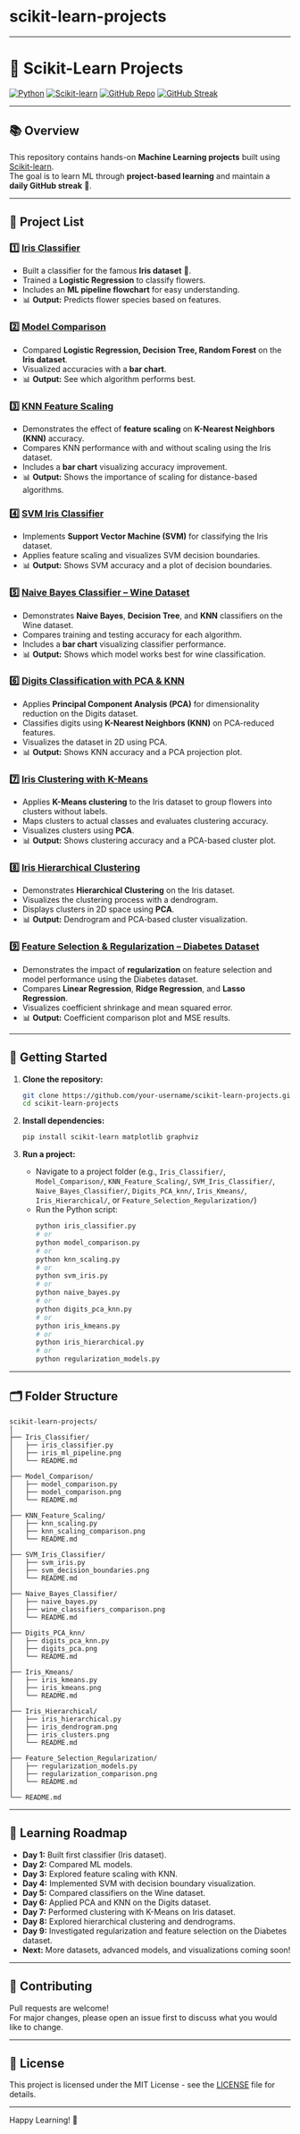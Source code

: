 # scikit-learn-projects

---

# 🤖 Scikit-Learn Projects

[![Python](https://img.shields.io/badge/Python-3.8%2B-blue.svg)](https://www.python.org/)
[![Scikit-learn](https://img.shields.io/badge/scikit--learn-1.0%2B-orange.svg)](https://scikit-learn.org/)
[![GitHub Repo](https://img.shields.io/badge/GitHub-Repo-green.svg)](https://github.com/your-username/scikit-learn-projects)
[![GitHub Streak](https://img.shields.io/badge/GitHub-Streak-red.svg)](https://gitHub.com/your-username)

---

## 📚 Overview

This repository contains hands-on **Machine Learning projects** built using [Scikit-learn](https://scikit-learn.org/).  
The goal is to learn ML through **project-based learning** and maintain a **daily GitHub streak** 🚀.

---

## 📂 Project List

### 1️⃣ [Iris Classifier](./Iris_Classifier)

- Built a classifier for the famous **Iris dataset** 🌸.
- Trained a **Logistic Regression** to classify flowers.
- Includes an **ML pipeline flowchart** for easy understanding.
- 📊 **Output:** Predicts flower species based on features.

### 2️⃣ [Model Comparison](./Model_Comparison)

- Compared **Logistic Regression, Decision Tree, Random Forest** on the **Iris dataset**.
- Visualized accuracies with a **bar chart**.
- 📊 **Output:** See which algorithm performs best.

### 3️⃣ [KNN Feature Scaling](./KNN_Feature_Scaling)

- Demonstrates the effect of **feature scaling** on **K-Nearest Neighbors (KNN)** accuracy.
- Compares KNN performance with and without scaling using the Iris dataset.
- Includes a **bar chart** visualizing accuracy improvement.
- 📊 **Output:** Shows the importance of scaling for distance-based algorithms.

### 4️⃣ [SVM Iris Classifier](./SVM_Iris_Classifier)

- Implements **Support Vector Machine (SVM)** for classifying the Iris dataset.
- Applies feature scaling and visualizes SVM decision boundaries.
- 📊 **Output:** Shows SVM accuracy and a plot of decision boundaries.

### 5️⃣ [Naive Bayes Classifier – Wine Dataset](./Naive_Bayes_Classifier)

- Demonstrates **Naive Bayes**, **Decision Tree**, and **KNN** classifiers on the Wine dataset.
- Compares training and testing accuracy for each algorithm.
- Includes a **bar chart** visualizing classifier performance.
- 📊 **Output:** Shows which model works best for wine classification.

### 6️⃣ [Digits Classification with PCA & KNN](./Digits_PCA_knn)

- Applies **Principal Component Analysis (PCA)** for dimensionality reduction on the Digits dataset.
- Classifies digits using **K-Nearest Neighbors (KNN)** on PCA-reduced features.
- Visualizes the dataset in 2D using PCA.
- 📊 **Output:** Shows KNN accuracy and a PCA projection plot.

### 7️⃣ [Iris Clustering with K-Means](./Iris_Kmeans)

- Applies **K-Means clustering** to the Iris dataset to group flowers into clusters without labels.
- Maps clusters to actual classes and evaluates clustering accuracy.
- Visualizes clusters using **PCA**.
- 📊 **Output:** Shows clustering accuracy and a PCA-based cluster plot.

### 8️⃣ [Iris Hierarchical Clustering](./Iris_Hierarchical)

- Demonstrates **Hierarchical Clustering** on the Iris dataset.
- Visualizes the clustering process with a dendrogram.
- Displays clusters in 2D space using **PCA**.
- 📊 **Output:** Dendrogram and PCA-based cluster visualization.

### 9️⃣ [Feature Selection & Regularization – Diabetes Dataset](./Feature_Selection_Regularization)

- Demonstrates the impact of **regularization** on feature selection and model performance using the Diabetes dataset.
- Compares **Linear Regression**, **Ridge Regression**, and **Lasso Regression**.
- Visualizes coefficient shrinkage and mean squared error.
- 📊 **Output:** Coefficient comparison plot and MSE results.

---

## 🚀 Getting Started

1. **Clone the repository:**

   ```sh
   git clone https://github.com/your-username/scikit-learn-projects.git
   cd scikit-learn-projects
   ```

2. **Install dependencies:**

   ```sh
   pip install scikit-learn matplotlib graphviz
   ```

3. **Run a project:**
   - Navigate to a project folder (e.g., `Iris_Classifier/`, `Model_Comparison/`, `KNN_Feature_Scaling/`, `SVM_Iris_Classifier/`, `Naive_Bayes_Classifier/`, `Digits_PCA_knn/`, `Iris_Kmeans/`, `Iris_Hierarchical/`, or `Feature_Selection_Regularization/`)
   - Run the Python script:
     ```sh
     python iris_classifier.py
     # or
     python model_comparison.py
     # or
     python knn_scaling.py
     # or
     python svm_iris.py
     # or
     python naive_bayes.py
     # or
     python digits_pca_knn.py
     # or
     python iris_kmeans.py
     # or
     python iris_hierarchical.py
     # or
     python regularization_models.py
     ```

---

## 🗂️ Folder Structure

```
scikit-learn-projects/
│
├── Iris_Classifier/
│   ├── iris_classifier.py
│   ├── iris_ml_pipeline.png
│   └── README.md
│
├── Model_Comparison/
│   ├── model_comparison.py
│   ├── model_comparison.png
│   └── README.md
│
├── KNN_Feature_Scaling/
│   ├── knn_scaling.py
│   ├── knn_scaling_comparison.png
│   └── README.md
│
├── SVM_Iris_Classifier/
│   ├── svm_iris.py
│   ├── svm_decision_boundaries.png
│   └── README.md
│
├── Naive_Bayes_Classifier/
│   ├── naive_bayes.py
│   ├── wine_classifiers_comparison.png
│   └── README.md
│
├── Digits_PCA_knn/
│   ├── digits_pca_knn.py
│   ├── digits_pca.png
│   └── README.md
│
├── Iris_Kmeans/
│   ├── iris_kmeans.py
│   ├── iris_kmeans.png
│   └── README.md
│
├── Iris_Hierarchical/
│   ├── iris_hierarchical.py
│   ├── iris_dendrogram.png
│   ├── iris_clusters.png
│   └── README.md
│
├── Feature_Selection_Regularization/
│   ├── regularization_models.py
│   ├── regularization_comparison.png
│   └── README.md
│
└── README.md
```

---

## 🎯 Learning Roadmap

- **Day 1:** Built first classifier (Iris dataset).
- **Day 2:** Compared ML models.
- **Day 3:** Explored feature scaling with KNN.
- **Day 4:** Implemented SVM with decision boundary visualization.
- **Day 5:** Compared classifiers on the Wine dataset.
- **Day 6:** Applied PCA and KNN on the Digits dataset.
- **Day 7:** Performed clustering with K-Means on Iris dataset.
- **Day 8:** Explored hierarchical clustering and dendrograms.
- **Day 9:** Investigated regularization and feature selection on the Diabetes dataset.
- **Next:** More datasets, advanced models, and visualizations coming soon!

---

## 📝 Contributing

Pull requests are welcome!  
For major changes, please open an issue first to discuss what you would like to change.

---

## 📄 License

This project is licensed under the MIT License - see the [LICENSE](LICENSE) file for details.

---

Happy Learning! 🌟
